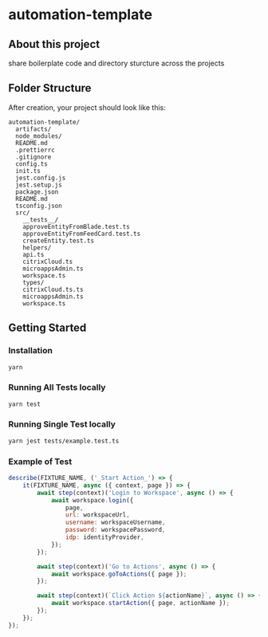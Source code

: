 # automation-template

## About this project
 share boilerplate code and directory sturcture across the projects

## Folder Structure

After creation, your project should look like this:

```
automation-template/
  artifacts/
  node_modules/
  README.md
  .prettierrc
  .gitignore
  config.ts
  init.ts
  jest.config.js
  jest.setup.js
  package.json
  README.md
  tsconfig.json
  src/
    __tests__/
    approveEntityFromBlade.test.ts
    approveEntityFromFeedCard.test.ts
    createEntity.test.ts
    helpers/
    api.ts
    citrixCloud.ts
    microappsAdmin.ts
    workspace.ts
    types/
    citrixCloud.ts.ts
    microappsAdmin.ts
    workspace.ts
```
## Getting Started

### Installation

```bash
yarn 
```

### Running All Tests locally

```bash
yarn test
```

### Running Single Test locally

```bash
yarn jest tests/example.test.ts
```

### Example of Test

```js
describe(FIXTURE_NAME, ('_Start Action_') => {
    it(FIXTURE_NAME, async ({ context, page }) => {
        await step(context)('Login to Workspace', async () => {
            await workspace.login({
                page,
                url: workspaceUrl,
                username: workspaceUsername,
                password: workspacePassword,
                idp: identityProvider,
            });
        });

        await step(context)('Go to Actions', async () => {
            await workspace.goToActions({ page });
        });

        await step(context)(`Click Action ${actionName}`, async () => {
            await workspace.startAction({ page, actionName });
        });
    });
});
```
